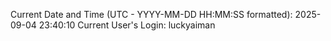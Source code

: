 Current Date and Time (UTC - YYYY-MM-DD HH:MM:SS formatted): 2025-09-04 23:40:10
Current User's Login: luckyaiman
